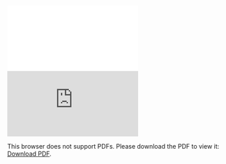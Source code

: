 


![1](Saksham_Taneja_Hired_Certificate(2).pdf)
<object data="Saksham_Taneja_Hired_Certificate(2).pdf" type="application/pdf" width="700px" height="700px">
    <embed src="http://yoursite.com/the.pdf">
        <p>This browser does not support PDFs. Please download the PDF to view it: 
          <a href="https://github.com/sakshamtaneja21/certificates-and-letters-/internshala-certi/Saksham_Taneja_Hired_Certificate(2).pdf">Download PDF</a>.</p>
    </embed>
</object>
